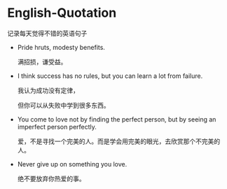 # English-Quotation
记录每天觉得不错的英语句子

- Pride hruts, modesty benefits.

  满招损，谦受益。

- I think success has no rules, but you can learn a lot from failure.

  我认为成功没有定律，

  但你可以从失败中学到很多东西。

- You come to love not by finding the perfect person, but by seeing an imperfect person perfectly.

  爱，不是寻找一个完美的人。而是学会用完美的眼光，去欣赏那个不完美的人。

- Never give up on something you love.

  绝不要放弃你热爱的事。
